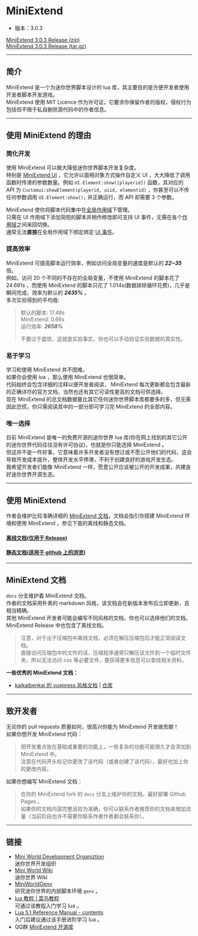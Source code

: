 # MiniExtend
- 版本：3.0.3  

[MiniExtend 3.0.3 Release (zip)](https://github.com/0-0000/MiniExtend/archive/refs/tags/Release-3.0.3.zip)  
[MiniExtend 3.0.3 Release (tar.gz)](https://github.com/0-0000/MiniExtend/archive/refs/tags/Release-3.0.2.tar.gz)


---

## 简介
MiniExtend 是一个为<a title="理论上支持任何使用迷你世界引擎的软件，例如迷你编程">迷你世界</a>脚本设计的 lua 库，其主要目的是方便开发者使用开发者脚本开发游戏。  
MiniExtend 使用 MIT Licence 作为许可证，它要求你保留作者的版权，侵权行为包括但不限于私自删除源代码中的作者信息。  

---

## 使用 MiniExtend 的理由
### 简化开发
使用 MiniExtend 可以极大降低迷你世界脚本开发复杂度。  
特别是 [MiniExtend UI](./ui.html) ，它允许以面相对象方式操作自定义 UI ，大大降低了调用函数时传递的参数数量。例如 `UI.Element:show([playerid])` 函数，其对应的 API 为 `Customui:showElement(playerid, uiid, elementid)` ，你甚至可以不传任何参数调用 `UI.Element:show();` 并正确运行，而 API 却需要 3 个参数。  

MiniExtend 使你将脚本代码集中在[全局作用域](./document.html#全局作用域)下管理。  
只需在 UI 作用域下添加简短的脚本并稍作修改即可支持 UI 事件，无需在各个[作用域](./document.html#脚本作用域)之间来回切换。  
通常无法**直接**在全局作用域下绑定绑定 [UI 事件](./document.html#ui-事件)。  

### 提高效率
MiniExtend 可提高脚本运行效率，例如访问全局变量的速度是默认的 ***22~35*** 倍。  
例如，访问 20 个不同的不存在的全局变量，不使用 MiniExtend 的脚本花了 24.691s ，而使用 MiniExtend 的脚本只花了 1.014s(数据排除循环花费)，几乎是瞬间完成，效率为默认的 ***2435%*** 。  
多次实验得到的平均值:  
> 默认的脚本: 17.48s  
> MiniExtend: 0.66s  
> 运行效率: ***2658%***  
>
> 不要过于震惊，这就是实验事实，你也可以手动验证实验数据的真实性。  

### 易于学习
学习和使用 MiniExtend 并不困难。  
如果你会使用 lua ，那么使用 MiniExtend 也很简单。  
代码始终会包含详细的注释以便开发者阅读， MiniExtend 每次更新都会包含最新的正确详尽的官方文档，当然也还有其它可读性更高的文档可供选择。  
现在 MiniExtend 的总文档数据量比其它任何迷你世界脚本库都要多的多，但无需因此恐慌，你只需阅读其中的一部分即可学习完 MiniExtend 的全部内容。  

### 唯一选择
目前 MiniExtend 是唯一的免费开源的迷你世界 lua 库(你在网上找到的其它公开的迷你世界代码往往没有许可协议)，也就是你只能选择 MiniExtend 。  
但这并不是一件好事，它意味着许多开发者没有想过或不愿公开他们的代码，这会导致开发成本提升，整体开发水平停滞，不利于创建良好的游戏开发生态。  
我希望开发者们能像 MiniExtend 一样，愿意公开应该被公开的开发成果，共建良好迷你世界开源生态。  

---

## 使用 MiniExtend
作者会维护比较准确详细的 [MiniExtend 文档](#MiniExtend-文档)，文档会指引你搭建 MiniExtend 环境和使用 MiniExtend ，参见下面的离线和静态文档。  
#### [离线文档(仅用于 Release)](./docs/index.html)  
#### [静态文档(适用于 github 上的浏览)](https://0-0000.github.io/MiniExtend/)  

---

## MiniExtend 文档
`docs` 分支维护着 MiniExtend 文档。  
作者的文档采用朴素的 markdown 风格，该文档会在新版本发布后立即更新，且相当精确。  
其他 MiniExtend 开发者可能会编写不同风格的文档，你也可以选择他们的文档。  
MiniExtend Release 中也包含了离线文档。  
> 注意，对于出于压缩包中离线文档，必须在解压压缩包后才能正常阅读文档。  
> 直接访问压缩包中的文件的话，压缩程序通常只解压该文件到一个临时文件夹，所以无法访问 css 等必要文件，要获得更多信息可以查找相关资料。  

**一些优秀的 MiniExtend 文档：**  
- [kaikaibenkai 的 vuepress 风格文档](https://kaikaibenkai.github.io/MiniExtendDoc/) | [<u>仓库</u>](http://github.com/kaikaibenkai/MiniExtendDoc/)  

---

## 致开发者
无论你的 pull requests 质量如何，很高兴你能为 MiniExtend 开发做贡献！  
如果你想开发 MiniExtend 代码：  
> 把开发重点放在基础或重要的功能上，一些复杂的功能可能很久才会添加到 MiniExtend 中。  
> 注意在代码开头标记你更改了该代码（或者创建了该代码），最好也加上你的更改内容。  

如果你想编写 MiniExtend 文档：  
> 在你的 MiniExtend fork 的 `docs` 分支上维护你的文档，最好部署 Github Pages 。  
> 如果你的文档内容完整且较为准确，你可以联系作者推荐你的文档来增加流量（当前阶段也许不需要你联系作者作者都会联系你）。  

---

## 链接
- [Mini World Development Organiztion](https://github.com/Mini-World-Dev-Org/)  
迷你世界开发组织  
- [Mini World Wiki](https://github.com/Mini-World-Dev-Org/Mini-World-Wiki/wiki/)  
迷你世界 Wiki  
- [MiniWorldGenv](https://github.com/Mini-World-Dev-Org/MiniWorldGenv/)  
研究迷你世界的内部脚本环境 `genv` 。  
- [lua 教程 | 菜鸟教程](https://www.runoob.com/lua/lua-tutorial.html)  
可通过该教程入门学习 lua 。  
- [Lua 5.1 Reference Manual - contents](http://www.lua.org/manual/5.1/)  
入门后建议通过该手册进阶学习 lua 。  
- QQ群 [MiniExtend 开源库](https://jq.qq.com/?_wv=1027&k=PfLcOMQw)  

